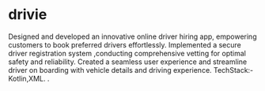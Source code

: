 # drivie
Designed and developed an innovative online driver hiring app,
empowering customers to book preferred drivers effortlessly. Implemented a secure driver registration system ,conducting
comprehensive vetting for optimal safety and reliability.
Created a seamless user experience and streamline driver on boarding with vehicle details and driving experience.
TechStack:-Kotlin,XML.
.
